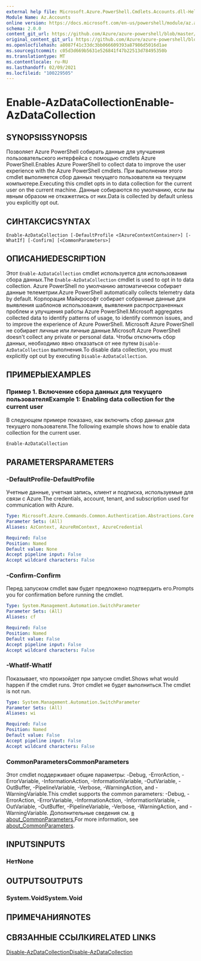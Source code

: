 ```yaml
---
external help file: Microsoft.Azure.PowerShell.Cmdlets.Accounts.dll-Help.xml
Module Name: Az.Accounts
online version: https://docs.microsoft.com/en-us/powershell/module/az.accounts/enable-azdatacollection
schema: 2.0.0
content_git_url: https://github.com/Azure/azure-powershell/blob/master/src/Accounts/Accounts/help/Enable-AzDataCollection.md
original_content_git_url: https://github.com/Azure/azure-powershell/blob/master/src/Accounts/Accounts/help/Enable-AzDataCollection.md
ms.openlocfilehash: a8087f41c33dc3bb066609393a87986d5016d1ae
ms.sourcegitcommit: c05d3d669b5631e526841f47b22513d78495350b
ms.translationtype: MT
ms.contentlocale: ru-RU
ms.lasthandoff: 02/09/2021
ms.locfileid: "100229505"
---
```

# <span data-ttu-id="8872a-101">Enable-AzDataCollection</span><span class="sxs-lookup"><span data-stu-id="8872a-101">Enable-AzDataCollection</span></span>

## <span data-ttu-id="8872a-102">SYNOPSIS</span><span class="sxs-lookup"><span data-stu-id="8872a-102">SYNOPSIS</span></span>
<span data-ttu-id="8872a-103">Позволяет Azure PowerShell собирать данные для улучшения пользовательского интерфейса с помощью cmdlets Azure PowerShell.</span><span class="sxs-lookup"><span data-stu-id="8872a-103">Enables Azure PowerShell to collect data to improve the user experience with the Azure PowerShell cmdlets.</span></span> <span data-ttu-id="8872a-104">При выполнении этого cmdlet выполняется сбор данных текущего пользователя на текущем компьютере.</span><span class="sxs-lookup"><span data-stu-id="8872a-104">Executing this cmdlet opts in to data collection for the current user on the current machine.</span></span> <span data-ttu-id="8872a-105">Данные собираются по умолчанию, если вы явным образом не откажетлись от них.</span><span class="sxs-lookup"><span data-stu-id="8872a-105">Data is collected by default unless you explicitly opt out.</span></span>

## <span data-ttu-id="8872a-106">СИНТАКСИС</span><span class="sxs-lookup"><span data-stu-id="8872a-106">SYNTAX</span></span>

```
Enable-AzDataCollection [-DefaultProfile <IAzureContextContainer>] [-WhatIf] [-Confirm] [<CommonParameters>]
```

## <span data-ttu-id="8872a-107">ОПИСАНИЕ</span><span class="sxs-lookup"><span data-stu-id="8872a-107">DESCRIPTION</span></span>

<span data-ttu-id="8872a-108">Этот `Enable-AzDataCollection` cmdlet используется для использования сбора данных.</span><span class="sxs-lookup"><span data-stu-id="8872a-108">The `Enable-AzDataCollection` cmdlet is used to opt in to data collection.</span></span> <span data-ttu-id="8872a-109">Azure PowerShell по умолчанию автоматически собирает данные телеметрии.</span><span class="sxs-lookup"><span data-stu-id="8872a-109">Azure PowerShell automatically collects telemetry data by default.</span></span> <span data-ttu-id="8872a-110">Корпорация Майкрософт собирает собранные данные для выявления шаблонов использования, выявления распространенных проблем и улучшения работы Azure PowerShell.</span><span class="sxs-lookup"><span data-stu-id="8872a-110">Microsoft aggregates collected data to identify patterns of usage, to identify common issues, and to improve the experience of Azure PowerShell.</span></span>
<span data-ttu-id="8872a-111">Microsoft Azure PowerShell не собирает личные или личные данные.</span><span class="sxs-lookup"><span data-stu-id="8872a-111">Microsoft Azure PowerShell doesn't collect any private or personal data.</span></span> <span data-ttu-id="8872a-112">Чтобы отключить сбор данных, необходимо явно отказаться от нее путем `Disable-AzDataCollection` выполнения.</span><span class="sxs-lookup"><span data-stu-id="8872a-112">To disable data collection, you must explicitly opt out by executing `Disable-AzDataCollection`.</span></span>

## <span data-ttu-id="8872a-113">ПРИМЕРЫ</span><span class="sxs-lookup"><span data-stu-id="8872a-113">EXAMPLES</span></span>

### <span data-ttu-id="8872a-114">Пример 1. Включение сбора данных для текущего пользователя</span><span class="sxs-lookup"><span data-stu-id="8872a-114">Example 1: Enabling data collection for the current user</span></span>

<span data-ttu-id="8872a-115">В следующем примере показано, как включить сбор данных для текущего пользователя.</span><span class="sxs-lookup"><span data-stu-id="8872a-115">The following example shows how to enable data collection for the current user.</span></span>

```powershell
Enable-AzDataCollection
```

## <span data-ttu-id="8872a-116">PARAMETERS</span><span class="sxs-lookup"><span data-stu-id="8872a-116">PARAMETERS</span></span>

### <span data-ttu-id="8872a-117">-DefaultProfile</span><span class="sxs-lookup"><span data-stu-id="8872a-117">-DefaultProfile</span></span>

<span data-ttu-id="8872a-118">Учетные данные, учетная запись, клиент и подписка, используемые для связи с Azure.</span><span class="sxs-lookup"><span data-stu-id="8872a-118">The credentials, account, tenant, and subscription used for communication with Azure.</span></span>

```yaml
Type: Microsoft.Azure.Commands.Common.Authentication.Abstractions.Core.IAzureContextContainer
Parameter Sets: (All)
Aliases: AzContext, AzureRmContext, AzureCredential

Required: False
Position: Named
Default value: None
Accept pipeline input: False
Accept wildcard characters: False
```

### <span data-ttu-id="8872a-119">-Confirm</span><span class="sxs-lookup"><span data-stu-id="8872a-119">-Confirm</span></span>

<span data-ttu-id="8872a-120">Перед запуском cmdlet вам будет предложено подтвердить его.</span><span class="sxs-lookup"><span data-stu-id="8872a-120">Prompts you for confirmation before running the cmdlet.</span></span>

```yaml
Type: System.Management.Automation.SwitchParameter
Parameter Sets: (All)
Aliases: cf

Required: False
Position: Named
Default value: False
Accept pipeline input: False
Accept wildcard characters: False
```

### <span data-ttu-id="8872a-121">-WhatIf</span><span class="sxs-lookup"><span data-stu-id="8872a-121">-WhatIf</span></span>

<span data-ttu-id="8872a-122">Показывает, что произойдет при запуске cmdlet.</span><span class="sxs-lookup"><span data-stu-id="8872a-122">Shows what would happen if the cmdlet runs.</span></span> <span data-ttu-id="8872a-123">Этот cmdlet не будет выполниться.</span><span class="sxs-lookup"><span data-stu-id="8872a-123">The cmdlet is not run.</span></span>

```yaml
Type: System.Management.Automation.SwitchParameter
Parameter Sets: (All)
Aliases: wi

Required: False
Position: Named
Default value: False
Accept pipeline input: False
Accept wildcard characters: False
```

### <span data-ttu-id="8872a-124">CommonParameters</span><span class="sxs-lookup"><span data-stu-id="8872a-124">CommonParameters</span></span>

<span data-ttu-id="8872a-125">Этот cmdlet поддерживает общие параметры: -Debug, -ErrorAction, -ErrorVariable, -InformationAction, -InformationVariable, -OutVariable, -OutBuffer, -PipelineVariable, -Verbose, -WarningAction, and -WarningVariable.</span><span class="sxs-lookup"><span data-stu-id="8872a-125">This cmdlet supports the common parameters: -Debug, -ErrorAction, -ErrorVariable, -InformationAction, -InformationVariable, -OutVariable, -OutBuffer, -PipelineVariable, -Verbose, -WarningAction, and -WarningVariable.</span></span> <span data-ttu-id="8872a-126">Дополнительные сведения см. [в about_CommonParameters.](/powershell/module/microsoft.powershell.core/about/about_commonparameters)</span><span class="sxs-lookup"><span data-stu-id="8872a-126">For more information, see [about_CommonParameters](/powershell/module/microsoft.powershell.core/about/about_commonparameters).</span></span>

## <span data-ttu-id="8872a-127">INPUTS</span><span class="sxs-lookup"><span data-stu-id="8872a-127">INPUTS</span></span>

### <span data-ttu-id="8872a-128">Нет</span><span class="sxs-lookup"><span data-stu-id="8872a-128">None</span></span>

## <span data-ttu-id="8872a-129">OUTPUTS</span><span class="sxs-lookup"><span data-stu-id="8872a-129">OUTPUTS</span></span>

### <span data-ttu-id="8872a-130">System.Void</span><span class="sxs-lookup"><span data-stu-id="8872a-130">System.Void</span></span>

## <span data-ttu-id="8872a-131">ПРИМЕЧАНИЯ</span><span class="sxs-lookup"><span data-stu-id="8872a-131">NOTES</span></span>

## <span data-ttu-id="8872a-132">СВЯЗАННЫЕ ССЫЛКИ</span><span class="sxs-lookup"><span data-stu-id="8872a-132">RELATED LINKS</span></span>

[<span data-ttu-id="8872a-133">Disable-AzDataCollection</span><span class="sxs-lookup"><span data-stu-id="8872a-133">Disable-AzDataCollection</span></span>](./Disable-AzDataCollection.md)
